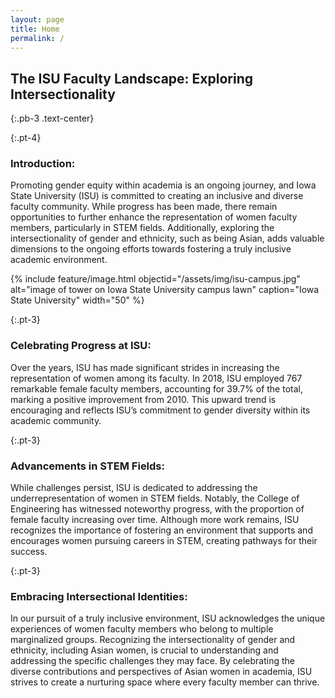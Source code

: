 ```yaml
---
layout: page
title: Home
permalink: /
---
```


## The ISU Faculty Landscape: Exploring Intersectionality
{:.pb-3 .text-center}

{:.pt-4}
### Introduction:

Promoting gender equity within academia is an ongoing journey, and Iowa State University (ISU) is committed to creating an inclusive and diverse faculty community. While progress has been made, there remain opportunities to further enhance the representation of women faculty members, particularly in STEM fields. Additionally, exploring the intersectionality of gender and ethnicity, such as being Asian, adds valuable dimensions to the ongoing efforts towards fostering a truly inclusive academic environment.

{% include feature/image.html objectid="/assets/img/isu-campus.jpg" alt="image of tower on Iowa State University campus lawn" caption="Iowa State University" width="50" %}

{:.pt-3}
### Celebrating Progress at ISU:

Over the years, ISU has made significant strides in increasing the representation of women among its faculty. In 2018, ISU employed 767 remarkable female faculty members, accounting for 39.7% of the total, marking a positive improvement from 2010. This upward trend is encouraging and reflects ISU’s commitment to gender diversity within its academic community.

{:.pt-3}
### Advancements in STEM Fields:

While challenges persist, ISU is dedicated to addressing the underrepresentation of women in STEM fields. Notably, the College of Engineering has witnessed noteworthy progress, with the proportion of female faculty increasing over time. Although more work remains, ISU recognizes the importance of fostering an environment that supports and encourages women pursuing careers in STEM, creating pathways for their success.

{:.pt-3}
### Embracing Intersectional Identities:

In our pursuit of a truly inclusive environment, ISU acknowledges the unique experiences of women faculty members who belong to multiple marginalized groups. Recognizing the intersectionality of gender and ethnicity, including Asian women, is crucial to understanding and addressing the specific challenges they may face. By celebrating the diverse contributions and perspectives of Asian women in academia, ISU strives to create a nurturing space where every faculty member can thrive.